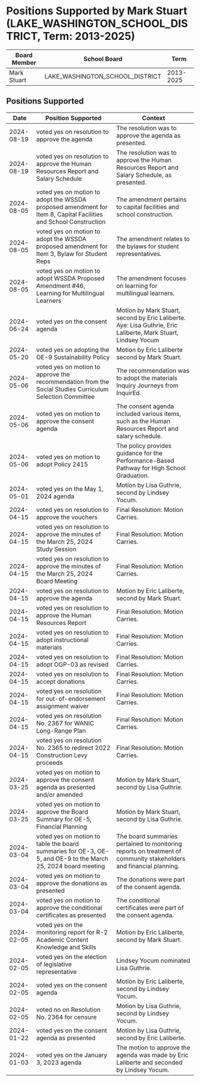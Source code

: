 # Positions Supported by Mark Stuart (LAKE_WASHINGTON_SCHOOL_DISTRICT, Term: 2013-2025)

| Board Member | School Board | Term |
|--------------|--------------|------|
| Mark Stuart | LAKE_WASHINGTON_SCHOOL_DISTRICT | 2013-2025 |

## Positions Supported

| Date       | Position Supported           | Context            |
|------------|------------------------------|--------------------|
| 2024-08-19 | voted yes on resolution to approve the agenda | The resolution was to approve the agenda as presented. |
| 2024-08-19 | voted yes on resolution to approve the Human Resources Report and Salary Schedule | The resolution was to approve the Human Resources Report and Salary Schedule, as presented. |
| 2024-08-05 | voted yes on motion to adopt the WSSDA proposed amendment for Item 8, Capital Facilities and School Construction | The amendment pertains to capital facilities and school construction. |
| 2024-08-05 | voted yes on motion to adopt the WSSDA proposed amendment for Item 3, Bylaw for Student Reps | The amendment relates to the bylaws for student representatives. |
| 2024-08-05 | voted yes on motion to adopt WSSDA Proposed Amendment #46, Learning for Multilingual Learners | The amendment focuses on learning for multilingual learners. |
| 2024-06-24 | voted yes on the consent agenda | Motion by Mark Stuart, second by Eric Laliberte. Aye: Lisa Guthrie, Eric Laliberte, Mark Stuart, Lindsey Yocum |
| 2024-05-20 | voted yes on adopting the OE-9 Sustainability Policy | Motion by Eric Laliberte second by Mark Stuart. |
| 2024-05-06 | voted yes on motion to approve the recommendation from the Social Studies Curriculum Selection Committee | The recommendation was to adopt the materials Inquiry Journeys from InquirEd. |
| 2024-05-06 | voted yes on motion to approve the consent agenda | The consent agenda included various items, such as the Human Resources Report and salary schedule. |
| 2024-05-06 | voted yes on motion to adopt Policy 2415 | The policy provides guidance for the Performance-Based Pathway for High School Graduation. |
| 2024-05-01 | voted yes on the May 1, 2024 agenda | Motion by Lisa Guthrie, second by Lindsey Yocum. |
| 2024-04-15 | voted yes on resolution to approve the vouchers | Final Resolution: Motion Carries. |
| 2024-04-15 | voted yes on resolution to approve the minutes of the March 25, 2024 Study Session | Final Resolution: Motion Carries. |
| 2024-04-15 | voted yes on resolution to approve the minutes of the March 25, 2024 Board Meeting | Final Resolution: Motion Carries. |
| 2024-04-15 | voted yes on resolution to approve the agenda | Motion by Eric Laliberte, second by Mark Stuart. |
| 2024-04-15 | voted yes on resolution to approve the Human Resources Report | Final Resolution: Motion Carries. |
| 2024-04-15 | voted yes on resolution to adopt instructional materials | Final Resolution: Motion Carries. |
| 2024-04-15 | voted yes on resolution to adopt OGP-03 as revised | Final Resolution: Motion Carries. |
| 2024-04-15 | voted yes on resolution to accept donations | Final Resolution: Motion Carries. |
| 2024-04-15 | voted yes on resolution for out-of-endorsement assignment waiver | Final Resolution: Motion Carries. |
| 2024-04-15 | voted yes on resolution No. 2367 for WANIC Long-Range Plan | Final Resolution: Motion Carries. |
| 2024-04-15 | voted yes on resolution No. 2365 to redirect 2022 Construction Levy proceeds | Final Resolution: Motion Carries. |
| 2024-03-25 | voted yes on motion to approve the consent agenda as presented and/or amended | Motion by Mark Stuart, second by Lisa Guthrie. |
| 2024-03-25 | voted yes on motion to approve the Board Summary for OE-5, Financial Planning | Motion by Mark Stuart, second by Lisa Guthrie. |
| 2024-03-04 | voted yes on motion to table the board summaries for OE-3, OE-5, and OE-9 to the March 25, 2024 board meeting | The board summaries pertained to monitoring reports on treatment of community stakeholders and financial planning. |
| 2024-03-04 | voted yes on motion to approve the donations as presented | The donations were part of the consent agenda. |
| 2024-03-04 | voted yes on motion to approve the conditional certificates as presented | The conditional certificates were part of the consent agenda. |
| 2024-02-05 | voted yes on the monitoring report for R-2 Academic Content Knowledge and Skills | Motion by Eric Laliberte, second by Mark Stuart. |
| 2024-02-05 | voted yes on the election of legislative representative | Lindsey Yocum nominated Lisa Guthrie. |
| 2024-02-05 | voted yes on the consent agenda | Motion by Eric Laliberte, second by Lindsey Yocum. |
| 2024-02-05 | voted no on Resolution No. 2364 for censure | Motion by Lisa Guthrie, second by Lindsey Yocum. |
| 2024-01-22 | voted yes on the consent agenda as presented | Motion by Lisa Guthrie, second by Eric Laliberte. |
| 2024-01-03 | voted yes on the January 3, 2023 agenda | The motion to approve the agenda was made by Eric Laliberte and seconded by Lindsey Yocum. |

